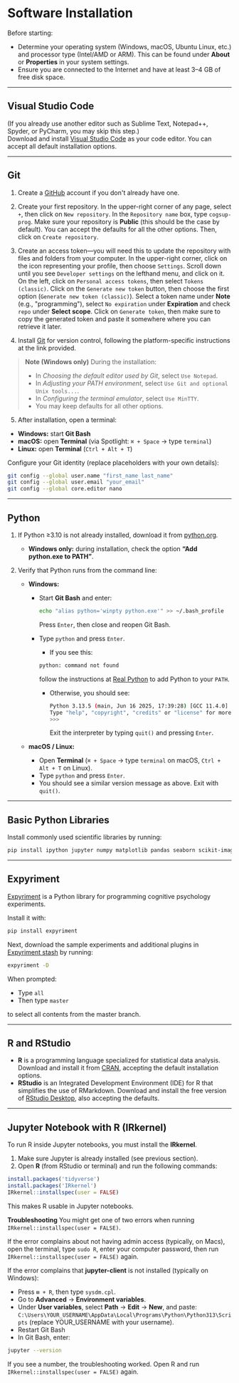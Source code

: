 # Software Installation

Before starting:  
- Determine your operating system (Windows, macOS, Ubuntu Linux, etc.) and processor type (Intel/AMD or ARM). This can be found under **About** or **Properties** in your system settings.  
- Ensure you are connected to the Internet and have at least 3–4 GB of free disk space.  

---

## Visual Studio Code

(If you already use another editor such as Sublime Text, Notepad++, Spyder, or PyCharm, you may skip this step.)  
Download and install [Visual Studio Code](https://code.visualstudio.com/download) as your code editor. You can accept all default installation options.   

---

## Git

1. Create a [GitHub](https://github.com/signup) account if you don't already have one.

2. Create your first repository. In the upper-right corner of any page, select `+`, then click on `New repository`. In the `Repository name` box, type `cogsup-prog`. Make sure your repository is **Public** (this should be the case by default). You can accept the defaults for all the other options. Then, click on `Create repository`.

3. Create an access token—you will need this to update the repository with files and folders from your computer. In the upper-right corner, click on the icon representing your profile, then choose ```Settings```. Scroll down until you see ```Developer settings``` on the lefthand menu, and click on it. On the left, click on ```Personal access tokens```, then select ```Tokens (classic)```.  Click on the ```Generate new token``` button, then choose the first option (```Generate new token (classic)```). Select a token name under **Note** (e.g., "programming"), select ```No expiration``` under **Expiration** and check ```repo``` under **Select scope**. Click on ```Generate token```, then make sure to copy the generated token and paste it somewhere where you can retrieve it later.

4. Install [Git](https://git-scm.com/book/en/v2/Getting-Started-Installing-Git) for version control, following the platform-specific instructions at the link provided. 

> **Note (Windows only)** During the installation:  
> - In *Choosing the default editor used by Git*, select `Use Notepad`.  
> - In *Adjusting your PATH environment*, select `Use Git and optional Unix tools...`.  
> - In *Configuring the terminal emulator*, select `Use MinTTY`.  
> - You may keep defaults for all other options.  

5. After installation, open a terminal:  
- **Windows:** start **Git Bash**  
- **macOS:** open **Terminal** (via Spotlight: `⌘ + Space` → type `terminal`)  
- **Linux:** open **Terminal** (`Ctrl + Alt + T`)  

Configure your Git identity (replace placeholders with your own details):  

```bash
git config --global user.name "first_name last_name"
git config --global user.email "your_email"
git config --global core.editor nano
```

---

## Python

1. If Python ≥3.10 is not already installed, download it from [python.org](https://www.python.org).  

   - **Windows only:** during installation, check the option **“Add python.exe to PATH”**.  

2. Verify that Python runs from the command line:  

   - **Windows:**  
     - Start **Git Bash** and enter:  
       ```bash
       echo "alias python='winpty python.exe'" >> ~/.bash_profile
       ```  
       Press `Enter`, then close and reopen Git Bash.  

     - Type `python` and press `Enter`.  

        - If you see this:
         ```bash
         python: command not found
         ```  
         follow the instructions at [Real Python](https://realpython.com/add-python-to-path/) to add Python to your `PATH`.  

       - Otherwise, you should see:  
         ```bash
         Python 3.13.5 (main, Jun 16 2025, 17:39:28) [GCC 11.4.0] on Windows
         Type "help", "copyright", "credits" or "license" for more information.
         >>> 
         ```  
         Exit the interpreter by typing `quit()` and pressing `Enter`.  

   - **macOS / Linux:**  
     - Open **Terminal** (`⌘ + Space` → type `terminal` on macOS, `Ctrl + Alt + T` on Linux).  
     - Type `python` and press `Enter`.  
     - You should see a similar version message as above. Exit with `quit()`.  

---

## Basic Python Libraries

Install commonly used scientific libraries by running:  

```bash
pip install ipython jupyter numpy matplotlib pandas seaborn scikit-image
```

---

## Expyriment

[Expyriment](http://www.expyriment.org) is a Python library for programming cognitive psychology experiments.  

Install it with:  

```bash
pip install expyriment
```

Next, download the sample experiments and additional plugins in [Expyriment stash](https://github.com/expyriment/expyriment-stash/) by running:  

```bash
expyriment -D
```

When prompted:  
- Type `all`  
- Then type `master`  

to select all contents from the master branch.

---

## R and RStudio

- **R** is a programming language specialized for statistical data analysis. Download and install it from [CRAN](https://cran.rstudio.com/), accepting the default installation options.  
- **RStudio** is an Integrated Development Environment (IDE) for R that simplifies the use of RMarkdown. Download and install the free version of [RStudio Desktop](https://posit.co/download/rstudio-desktop/), also accepting the defaults.  

---

## Jupyter Notebook with R (IRkernel)

To run R inside Jupyter notebooks, you must install the **IRkernel**.  

1. Make sure Jupyter is already installed (see previous section).  
2. Open **R** (from RStudio or terminal) and run the following commands:  

```r
install.packages('tidyverse')
install.packages('IRkernel')
IRkernel::installspec(user = FALSE)
```

This makes R usable in Jupyter notebooks.

**Troubleshooting**
You might get one of two errors when running ```IRkernel::installspec(user = FALSE)```. 

If the error complains about not having admin access (typically, on Macs), open the terminal, type ```sudo R```, enter your computer password, then run ```IRkernel::installspec(user = FALSE)``` again. 

If the error complains that **jupyter-client** is not installed (typically on Windows):

- Press ```⊞ + R```, then type ```sysdm.cpl```.
- Go to **Advanced** → **Environment variables**.
- Under **User variables**, select **Path** → **Edit** → **New**, and paste: ```C:\Users\YOUR_USERNAME\AppData\Local\Programs\Python\Python313\Scripts``` (replace YOUR_USERNAME with your username).
- Restart Git Bash
- In Git Bash, enter:

```bash
jupyter --version
```

If you see a number, the troubleshooting worked. Open R and run ```IRkernel::installspec(user = FALSE)``` again.